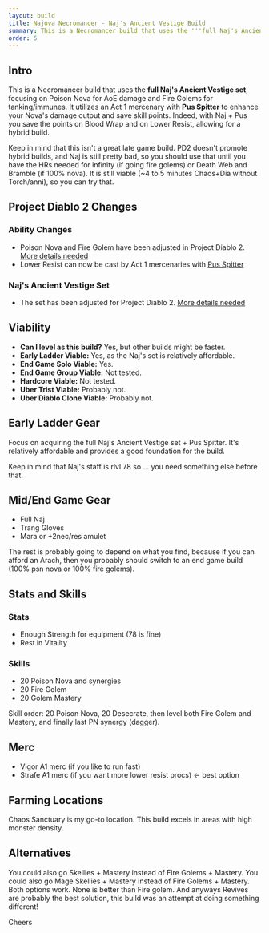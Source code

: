 ```yaml
---
layout: build
title: Najova Necromancer - Naj's Ancient Vestige Build
summary: This is a Necromancer build that uses the '''full Naj's Ancient Vestige set''', focusing on Poison Nova for AoE damage and Fire Golems for tanking/immunes.
order: 5
---
```


## Intro

This is a Necromancer build that uses the **full Naj's Ancient Vestige set**, focusing on Poison Nova for AoE damage and Fire Golems for tanking/immunes. It utilizes an Act 1 mercenary with **Pus Spitter** to enhance your Nova's damage output and save skill points. Indeed, with Naj + Pus you save the points on Blood Wrap and on Lower Resist, allowing for a hybrid build.

Keep in mind that this isn't a great late game build. PD2 doesn't promote hybrid builds, and Naj is still pretty bad, so you should use that until you have the HRs needed for infinity (if going fire golems) or Death Web and Bramble (if 100% nova). It is still viable (~4 to 5 minutes Chaos+Dia without Torch/anni), so you can try that.

## Project Diablo 2 Changes

### Ability Changes

- Poison Nova and Fire Golem have been adjusted in Project Diablo 2. [More details needed](https://wiki.projectdiablo2.com/wiki/All_Necromancer_Skills)
- Lower Resist can now be cast by Act 1 mercenaries with [Pus Spitter](https://wiki.projectdiablo2.com/wiki/Crossbows#Pus_Spitter)

### Naj's Ancient Vestige Set

- The set has been adjusted for Project Diablo 2. [More details needed](https://wiki.projectdiablo2.com/wiki/Exceptional#Naj's_Circlet)

## Viability

- **Can I level as this build?** Yes, but other builds might be faster.
- **Early Ladder Viable:** Yes, as the Naj's set is relatively affordable.
- **End Game Solo Viable:** Yes.
- **End Game Group Viable:** Not tested.
- **Hardcore Viable:** Not tested.
- **Uber Trist Viable:** Probably not.
- **Uber Diablo Clone Viable:** Probably not.

## Early Ladder Gear

Focus on acquiring the full Naj's Ancient Vestige set + Pus Spitter. It's relatively affordable and provides a good foundation for the build.

Keep in mind that Naj's staff is rlvl 78 so ... you need something else before that.

## Mid/End Game Gear

- Full Naj
- Trang Gloves
- Mara or +2nec/res amulet

The rest is probably going to depend on what you find, because if you can afford an Arach, then you probably should switch to an end game build (100% psn nova or 100% fire golems).

## Stats and Skills

### Stats

- Enough Strength for equipment (78 is fine)
- Rest in Vitality

### Skills

- 20 Poison Nova and synergies
- 20 Fire Golem
- 20 Golem Mastery

Skill order: 20 Poison Nova, 20 Desecrate, then level both Fire Golem and Mastery, and finally last PN synergy (dagger).

## Merc

- Vigor A1 merc (if you like to run fast)
- Strafe A1 merc (if you want more lower resist procs) ← best option

## Farming Locations

Chaos Sanctuary is my go-to location. This build excels in areas with high monster density.

## Alternatives

You could also go Skellies + Mastery instead of Fire Golems + Mastery.
You could also go Mage Skellies + Mastery instead of Fire Golems + Mastery.
Both options work. None is better than Fire golem. And anyways Revives are probably the best solution, this build was an attempt at doing something different!

Cheers
